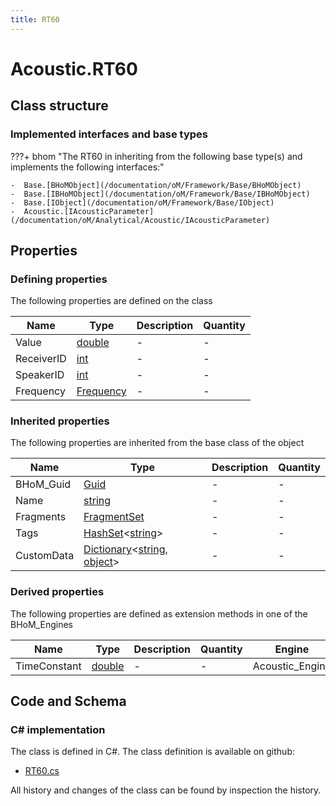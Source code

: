 ```yaml
---
title: RT60
---
```


# Acoustic.RT60



## Class structure

### Implemented interfaces and base types

???+ bhom "The RT60 in inheriting from the following base type(s) and implements the following interfaces:"

    -  Base.[BHoMObject](/documentation/oM/Framework/Base/BHoMObject)
    -  Base.[IBHoMObject](/documentation/oM/Framework/Base/IBHoMObject)
    -  Base.[IObject](/documentation/oM/Framework/Base/IObject)
    -  Acoustic.[IAcousticParameter](/documentation/oM/Analytical/Acoustic/IAcousticParameter)


## Properties



### Defining properties

The following properties are defined on the class

| Name             | Type             | Description      | Quantity         |
|------------------|------------------|------------------|------------------|
| Value | [double](https://learn.microsoft.com/en-us/dotnet/api/System.Double?view=netstandard-2.0) | - | - |
| ReceiverID | [int](https://learn.microsoft.com/en-us/dotnet/api/System.Int32?view=netstandard-2.0) | - | - |
| SpeakerID | [int](https://learn.microsoft.com/en-us/dotnet/api/System.Int32?view=netstandard-2.0) | - | - |
| Frequency | [Frequency](/documentation/oM/Analytical/Acoustic/Frequency) | - | - |


### Inherited properties
The following properties are inherited from the base class of the object

| Name             | Type             | Description      | Quantity         |
|------------------|------------------|------------------|------------------|
| BHoM_Guid | [Guid](https://learn.microsoft.com/en-us/dotnet/api/System.Guid?view=netstandard-2.0) | - | - |
| Name | [string](https://learn.microsoft.com/en-us/dotnet/api/System.String?view=netstandard-2.0) | - | - |
| Fragments | [FragmentSet](/documentation/oM/Framework/Base/FragmentSet) | - | - |
| Tags | [HashSet](https://learn.microsoft.com/en-us/dotnet/api/System.Collections.Generic.HashSet-1?view=netstandard-2.0)&lt;[string](https://learn.microsoft.com/en-us/dotnet/api/System.String?view=netstandard-2.0)&gt; | - | - |
| CustomData | [Dictionary](https://learn.microsoft.com/en-us/dotnet/api/System.Collections.Generic.Dictionary-2?view=netstandard-2.0)&lt;[string](https://learn.microsoft.com/en-us/dotnet/api/System.String?view=netstandard-2.0), [object](https://learn.microsoft.com/en-us/dotnet/api/System.Object?view=netstandard-2.0)&gt; | - | - |


### Derived properties

The following properties are defined as extension methods in one of the BHoM_Engines

| Name             | Type             | Description      | Quantity         | Engine           |
|------------------|------------------|------------------|------------------|------------------|
| TimeConstant | [double](https://learn.microsoft.com/en-us/dotnet/api/System.Double?view=netstandard-2.0) | - | - | Acoustic_Engine |


## Code and Schema

### C# implementation

The class is defined in C#. The class definition is available on github:

- [RT60.cs](https://github.com/BHoM/BHoM/blob/develop/Acoustic_oM/Parameters/RT60.cs)

All history and changes of the class can be found by inspection the history.
